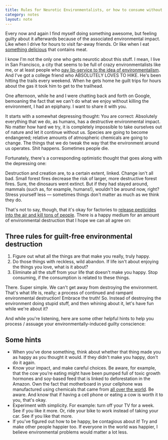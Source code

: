 ```yaml
---
title: Rules for Neurotic Environmentalists, or how to consume without feeling guilty about it
category: notes
layout: note
---
```


Every now and again I find myself doing something awesome, but feeling guilty
about it afterwards because of the associated environmental impact. Like when I
drive for hours to visit far-away friends. Or like when I eat [something
delicious][86] that contains meat.

I know I'm not the only one who gets neurotic about this stuff. I mean, I live
in San Francisco, a city that seems to be full of crazy environmentalists like
me, or at least people who [pay lip-service to the idea of
environmentalism][87]. And I've got a college friend who ABSOLUTELY LOVES TO
HIKE. He's been hitting the trails every weekend. When he gets home he guilt
trips for hours about the gas it took him to get to the trailhead.

One afternoon, while he and I were chatting back and forth on Google, bemoaning
the fact that we can't do what we enjoy without killing the environment, I had
an epiphany. I want to share it with you.

It starts with a somewhat depressing thought: You are correct: Absolutely
everything that we do, as humans, has a destructive environmental impact. No
matter how hard we try, it is completely impossible to take ourselves out of
nature and let it continue without us. Species are going to become endangered;
relative amounts of atmospheric chemicals are going to change. The things that
we do tweak the way that the environment around us operates. Shit happens.
Sometimes people die.

Fortunately, there's a corresponding optimistic thought that goes along with the
depressing one:

Destruction and creation are, to a certain extent, linked. Change isn't all bad.
Small forest fires decrease the risk of larger, more destructive forest fires.
Sure, the dinosaurs went extinct. But if they had stayed around, mammals
(such as, for example, humans!), wouldn't be around now, right? Stress yourself less &mdash;
sometimes things don't matter as much as we think they do.

That's not to say, though, that it's okay for factories to [release pesticides
into the air and kill tons of people][88]. There is a happy medium for an amount
of environmental destruction that I hope we can all agree on:

## Three rules for guilt-free environmental destruction

<ol><li>Figure out what all the things are that make you really, truly
happy.</li>
<li>Do those things with reckless, wild abandon. If life isn't about enjoying
the things you love, what is it about?</li>
<li>Eliminate all the stuff from your life that doesn't make you happy. Stop
consuming, if the consumption is related to these things.</li>
</ol>
There. Super simple. We can't get away from destroying the environment. That's
what life is, really; a process of continued and rampant environmental
destruction! Embrace the truth! So. Instead of destroying the environment doing
stupid stuff, and then whining about it, let's have fun while we're about it?

And while you're listening, here are some other helpful hints to help you
process / assuage your environmentally-induced guilty conscience:

## Some hints

+   When you've done something, think about whether that thing made you as happy
    as you thought it would. If they didn't make you happy, don't do it again.
+   Know your impact, and make careful choices. Be aware, for example, that the
    cow you’re eating might have been pumped full of toxic growth hormones and
    soy-based feed that is linked to deforestation in the Amazon. Own the fact
    that motherboard in your cellphone was manufactured using chemicals that
    came from [all over the world][89]. Be aware. And know that if having a cell
    phone or eating a cow is worth it to you, that's okay.
+   Experiment with simplicity. For example: turn off your TV for a week. See if
    you like it more. Or, ride your bike to work instead of taking your car. See
    if you like that more.
+   If you've figured out how to be happy, be contagious about it! Try and make
    other people happier too. If everyone in the world was happier, I believe
    environmental problems would matter a lot less.

[0]: http://www.last.fm/music/Rage+Against+the+Machine 
[1]: http://www.last.fm/music/Audioslave 
[2]: http://www.last.fm/music/The+Coup 
[3]: http://www.streetsweepermusic.com/ 
[4]: http://www.last.fm/music/Nine+Inch+Nails 
[5]: http://www.last.fm/music/Jane%27s+Addiction 
[6]: http://www.ninja2009.com/ 
[7]: http://people.clarkson.edu/~johndan/learn/comm391sp09/ 
[8]: http://people.clarkson.edu/clubs/eco 
[9]: http://www.powershift09.org/ 
[10]: http://people.clarkson.edu/clubs/eco/recyclingreport.pdf "It's boring, believe me."
[11]: http://news10now.com/?ArID=37798 "Less smelly than you'd think"
[12]: http://people.clarkson.edu/clubs/eco/focusthenation/ "Focus the Nation"
[13]: http://www.brickfish.com/Pages/PhotosAlbums/PhotoView.aspx?picid=901352_13999872&pid=1636000&scid=456& "The photo's title is 'The Golden Rule'"
[14]: http://blog.adambard.com/2008/02/20/why-isnt-my-negative-text-indent-hiding-text/ 
[15]: http://www.mezzoblue.com/tests/revised-image-replacement/ 
[16]: http://blog.adambard.com/ 
[17]: http://noimpactman.typepad.com/blog/ "No Impact Man"
[18]: http://www.clarkson.edu 
[19]: http://www.potsdamcoop.com/ 
[20]: http://www.stevepavlina.com 
[21]: http://www.stevepavlina.com/blog/2005/04/30-days-to-success/ 
[22]: http://farm1.static.flickr.com/139/345046568_6d5eed7ae6_m.jpg 
[23]: http://flickr.com/photos/jonlewis/ 
[24]: http://flickr.com/photos/chaparral/ "Link to Chaparral [Kendra]'s photostream"
[25]: http://flickr.com/photos/jonlewis/ 
[26]: http://creativecommons.org/licenses/by/2.0/deed.en 
[27]: http://en.wikipedia.org/wiki/Augmented_reality "Wikipedia article"
[28]: http://google.com/sidewiki 
[29]: http://en.wikipedia.org/wiki/Web_2 "crowdsourcing and open data sharing"
[30]: http://en.wikipedia.org/wiki/Peer-to-peer 
[31]: http://www.izzitgreen.com 
[32]: http://blog.maxedmands.com/post/no-more-wordpress 
[33]: #fn:1 
[34]: http://maxedmands.com/websites.html 
[35]: #fn:2 
[36]: #fn:3 
[37]: http://blog.maxedmands.com/post/fbjs-dom-traversal 
[38]: http://mattpanico.wordpress.com/ 
[39]: http://jonathankyle.tumblr.com/ 
[40]: #fnref:1 
[41]: #fnref:2 
[42]: #fnref:3 
[43]: http://www.clarksonbuildings.com/snell_hall.html "Old Snell"
[44]: http://www.walkscore.com/ 
[45]: http://edition.cnn.com/2003/HEALTH/diet.fitness/10/29/obesity.threat.reut/index.html 
[46]: http://noimpactman.typepad.com/blog/2008/10/do-cars-make-us.html 
[47]: http://www.washingtonpost.com/wp-dyn/articles/A3062-2004May30.html 
[48]: http://www.walkablestreets.com/obesity.htm 
[49]: http://www.flickr.com/photos/bike/196792901/ "They say bikes get in the way of traffic, a Flickr photo by richardmasoner"
[50]: http://www.flickr.com/photos/bike/ "Flickr user richardmasoner"
[51]: http://creativecommons.org/licenses/by-sa/2.0/deed.en 
[52]: http://blog.maxedmands.com/2008/11/no-car/ "The post where I introduce my official no-car experiment."
[53]: http://www.r4n0k.com/ "This is his blog."
[54]: http://www.r4n0k.com/2008/11/27/next-semester-co-op/ "At Assured Information Security"
[55]: http://www.epa.gov/otaq/climate/420f05001.htm "EPA's average emission measurements for gasoline and diesel"
[56]: http://www.slate.com/id/2152685 "If a gallon of gasoline weighs about 6 pounds, how can it produce three times that much greenhouse gas?"
[57]: http://en.wikipedia.org/wiki/Rail_usage_statistics_by_country#Passenger_km_per_head_of_population "Wikipedia's stats back me up here."
[58]: http://noimpactman.typepad.com/ "Colin Beavan is the No Impact Man"
[59]: http://noimpactman.typepad.com/blog/2008/11/about-just-doin.html "No Impact Man: About just doing your best to make a change."
[60]: http://flickr.com/photos/jonlewis/96554223/ 
[61]: http://flickr.com/photos/jonlewis/ 
[62]: http://creativecommons.org/licenses/by-nc-nd/2.0/deed.en 
[63]: http://www.wordpress.org 
[64]: http://whimsley.typepad.com/whimsley/2008/03/mr-googles-guid.html 
[65]: http://en.wikipedia.org/wiki/Link_farm 
[66]: http://blog,maxedmands.com 
[67]: http://www.bartleby.com/141/strunk5.html 
[68]: http://en.wikipedia.org/wiki/Minimalism#Minimalist_design 
[69]: http://www.two-sdg.demon.co.uk/curbralan/papers/minimalism/OmitNeedlessCode.html 
[70]: http://diveintomark.org/ 
[71]: http://macromates.com/ 
[72]: http://www.panic.com/transmit/ 
[73]: http://macrabbit.com/cssedit/ 
[74]: http://macrabbit.com/espresso/ 
[75]: http://en.wikipedia.org/wiki/Minion_%28typeface%29 
[76]: http://en.wikipedia.org/wiki/Georgia_%28typeface%29 
[77]: http://new.myfonts.com/fonts/exljbris/museo/ 
[78]: http://akismet.com/ 
[79]: http://en.gravatar.com/ 
[80]: http://wordpress.org/about/gpl/ 
[81]: http://www.flickr.com/photos/amunivers/ 
[82]: http://www.flickr.com/photos/amunivers/199008242/ 
[83]: http://creativecommons.org/licenses/by-nc-sa/2.0/deed.en 
[84]: http://en.wikipedia.org/wiki/Zen_and_the_Art_of_Motorcycle_Maintenance 
[85]: http://en.wikipedia.org/wiki/Robert_M._Pirsig 
[86]: http://www.epicurious.com/recipes/food/views/Braised-Beef-Cheeks-107803 
[87]: http://maxedmands.com/notes/2010/06/20/treehuggers_are_not_effective_environmentalists.html
[88]: http://www.storyofstuff.com/blog/?p=92 
[89]: http://www.secret-life.org/cellphones/cell_environment.php 
